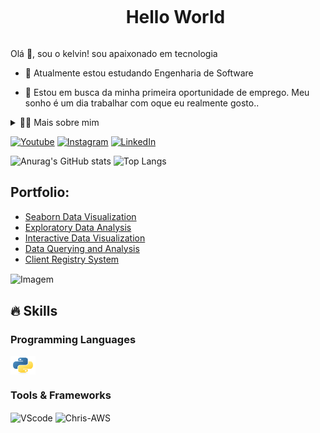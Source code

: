 <!--título-->
<div id="user-content-toc">
  <ul align="center">
    <summary><h1 style="display: inline-block">Hello World</h1></summary>
</div>

<!-- Presentation -->
<p>
  Olá 👋, sou o kelvin! sou apaixonado em tecnologia

  - 🌱 Atualmente estou estudando Engenharia de Software 

  - 🔭 Estou em busca da minha primeira oportunidade de emprego. Meu sonho é um dia trabalhar com oque eu realmente gosto..
</p>

<!-- Dropdown -->
<details>
  <summary>👨‍💻 Mais sobre mim</summary>

  - 💬 Me chamo Eric Kelvin, tenho 18 anos e estou em busca de montar minha carreira, estou no primeiro semestre de Engenharia de Software e pretendo um dia me torna um grande Engenheiro!

  - ⚡ Sempre gostei muito de tecnologia, além de jogar e assistir filmes, gosto muito de sair de casa, conhecer lugares novos e viver momentos inéditos com meus amigos que fazem parte da minha vida. \o/
</details>

<!-- Links -->
[![Youtube](https://img.shields.io/badge/YouTube-FF0000?style=for-the-badge&logo=youtube&logoColor=white)](https://www.youtube.com/@kelvinrsss)
[![Instagram](https://img.shields.io/badge/Instagram-E4405F?style=for-the-badge&logo=instagram&logoColor=white)](https://www.instagram.com/__kelvinrs/)
[![LinkedIn](https://img.shields.io/badge/LinkedIn-0077B5?style=for-the-badge&logo=linkedin&logoColor=white)](https://www.linkedin.com/in/eric-kelvin-da-silva-205135365/)

<!-- GithubStats -->
![Anurag's GitHub stats](https://github-readme-stats.vercel.app/api?username=kelvinrsss&show_icons=true&theme=blue_navy&include_all_commits=true&locale=pt-br)
![Top Langs](https://github-readme-stats.vercel.app/api/top-langs/?username=kelvinrsss&theme=blue_navy&layout=compact)
<!-- Portfolio -->
## Portfolio:
- [Seaborn Data Visualization](https://github.com/VariableBee/seaborn-data-visualization)
- [Exploratory Data Analysis](https://github.com/VariableBee/EDA_Loggi)
- [Interactive Data Visualization](https://github.com/VariableBee/COVID_19_DASHBOARD)
- [Data Querying and Analysis](https://github.com/VariableBee/AWS_Athena_Queries)
- [Client Registry System](https://github.com/VariableBee/Cartorio)

<!-- GIF -->
<p align="left">
  <img align="center" src="https://github.com/user-attachments/assets/49a89d17-8c18-46d8-9a3b-1a1178f713b9" alt="Imagem">
</p>

## 🔥 Skills
<!-- Skills: Programming Languages -->
  <div style="flex-basis: 48%;">
    <h3>Programming Languages</h3>
    <img align="center" alt="Python" height="30" width="40" src="https://raw.githubusercontent.com/devicons/devicon/master/icons/python/python-original.svg">
  </div>
  
  <!-- Skills: Tools & Frameworks -->
  <div style="flex-basis: 48%;">
    <h3>Tools & Frameworks</h3>
    <img align="center" alt="VScode" height="30" width="40" src="https://cdn.jsdelivr.net/gh/devicons/devicon/icons/vscode/vscode-original.svg">
    <img align="center" alt="Chris-AWS" height="30" width="40" src="https://cdn.jsdelivr.net/gh/devicons/devicon/icons/git/git-original.svg">
  </div>
